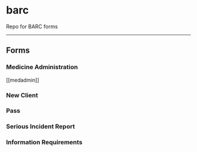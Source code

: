 # barc
Repo for BARC forms

---
## Forms
### Medicine Administration

[[medadmin]]

### New Client

### Pass

### Serious Incident Report

### Information Requirements

